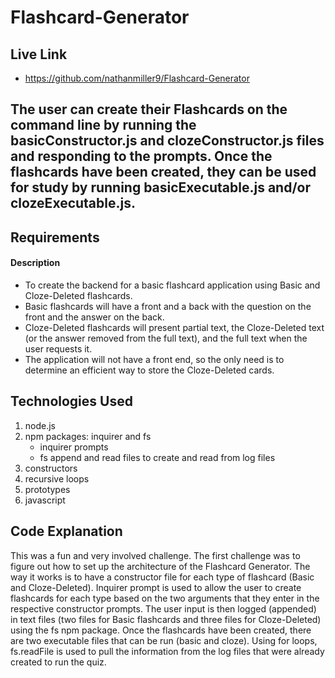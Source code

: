 # Flashcard-Generator

## Live Link
- https://github.com/nathanmiller9/Flashcard-Generator

## The user can create their Flashcards on the command line by running the basicConstructor.js and clozeConstructor.js files and responding to the prompts. Once the flashcards have been created, they can be used for study by running basicExecutable.js and/or clozeExecutable.js.

## Requirements
#### Description

- To create the backend for a basic flashcard application using Basic and Cloze-Deleted flashcards. 
- Basic flashcards will have a front and a back with the question on the front and the answer on the back. 
- Cloze-Deleted flashcards will present partial text, the Cloze-Deleted text (or the answer removed from the full text), and the full text when the user requests it. 
- The application will not have a front end, so the only need is to determine an efficient way to store the Cloze-Deleted cards.

## Technologies Used
1. node.js
2. npm packages: inquirer and fs
    - inquirer prompts
    - fs append and read files to create and read from log files
3. constructors
4. recursive loops
5. prototypes
6. javascript

## Code Explanation
This was a fun and very involved challenge.  The first challenge was to figure out how to set up the architecture of the Flashcard Generator.  The way it works is to have a constructor file for each type of flashcard (Basic and Cloze-Deleted).  Inquirer prompt is used to allow the user to create flashcards for each type based on the two arguments that they enter in the respective constructor prompts. The user input is then logged (appended) in text files (two files for Basic flashcards and three files for Cloze-Deleted) using the fs npm package.  Once the flashcards have been created, there are two executable files that can be run (basic and cloze).  Using for loops, fs.readFile is used to pull the information from the log files that were already created to run the quiz. 
